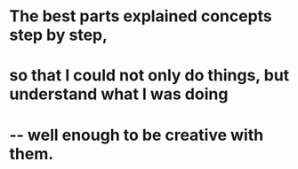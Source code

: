 # The best parts explained concepts step by step, 
# so that I could not only do things, but understand what I was doing 
# -- well enough to be creative with them.
